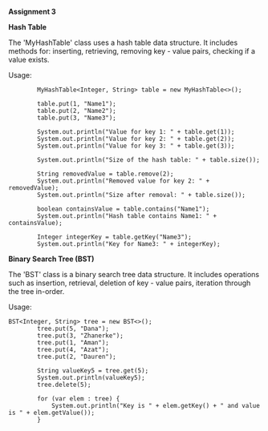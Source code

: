 **Assignment 3**

**Hash Table**

The 'MyHashTable' class uses a hash table data structure. It includes methods for: inserting, retrieving, removing key - value pairs, checking if a value exists.

Usage:
```
        MyHashTable<Integer, String> table = new MyHashTable<>();

        table.put(1, "Name1");
        table.put(2, "Name2");
        table.put(3, "Name3");

        System.out.println("Value for key 1: " + table.get(1));
        System.out.println("Value for key 2: " + table.get(2));
        System.out.println("Value for key 3: " + table.get(3));

        System.out.println("Size of the hash table: " + table.size());

        String removedValue = table.remove(2);
        System.out.println("Removed value for key 2: " + removedValue);
        System.out.println("Size after removal: " + table.size());

        boolean containsValue = table.contains("Name1");
        System.out.println("Hash table contains Name1: " + containsValue);

        Integer integerKey = table.getKey("Name3");
        System.out.println("Key for Name3: " + integerKey);
```

**Binary Search Tree (BST)** 

The 'BST' class is a binary search tree data structure. It includes operations such as insertion, retrieval, deletion of key - value pairs, iteration through the tree in-order.

Usage:
```
BST<Integer, String> tree = new BST<>();
        tree.put(5, "Dana");
        tree.put(3, "Zhanerke");
        tree.put(1, "Aman");
        tree.put(4, "Azat");
        tree.put(2, "Dauren");

        String valueKey5 = tree.get(5);
        System.out.println(valueKey5);
        tree.delete(5);

        for (var elem : tree) {
            System.out.println("Key is " + elem.getKey() + " and value is " + elem.getValue());
        }
```
